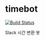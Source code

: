 # timebot
[![Build Status](https://travis-ci.com/dl4b/timebot.svg?branch=master)](https://travis-ci.com/dl4b/timebot)

Slack 시간 변환 봇

